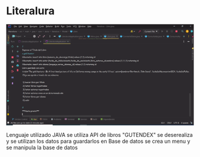 # Literalura

![captura de la APP](img_literalura.png)

Lenguaje utilizado JAVA 
se utiliza API de libros "GUTENDEX"
se deserealiza y se utilizan los datos para guardarlos en Base de datos
se crea un menu y se manipula la base de datos

